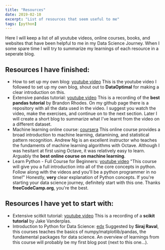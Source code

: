 ```yaml
---
title: "Resources"
date: 2019-02-10
excerpt: "List of resources that seem useful to me"
tags: [python]
---
```

Here I will keep a list of all youtube videos, online courses, books, and websites
that have been helpful to me in my Data Science Journey. When I some spare time
I will try to summarize my learnings of each resource in a seperate blog.

## Resources I have finished:

* How to set up my own blog: [youtube video](https://www.youtube.com/watch?v=qWrcgHwSG8M&t=72s)
This is the youtube video I followed to set up my own blog, shout out
to **DataOptimal** for making a clear introduction on this.
* Extensive pandas tutorial: [youtube video](https://www.youtube.com/watch?v=5JnMutdy6Fw)
This is a recording of the **best pandas tutorial** by Brandon Rhodes. On my github page
there is a repository with all the data used in the video. I suggest you watch the video,
make the exercises, and continue on to the next section. Later I will create a short blog
to summarize what I've learnt from the video on a different dataset.
* Machine learning online course: [coursera](https://www.coursera.org/learn/machine-learning)
This online course provides a broad introduction to machine learning, datamining, and
statistical pattern recognition. Andrew Ng is an excellent instructor who teaches the
fundaments of machine learning algorithms with Octave. Although I was hesitant at first
using Octave, it was relatively easy to learn. Arguably the **best online course on machine learning**.
* Learn Python - Full Course for Beginners: [youtube video](https://www.youtube.com/watch?v=rfscVS0vtbw)
"This course will give you a full introduction into all of the core concepts in python. Follow along with the videos and you'll be a python programmer in no time!" Honestly, **very** clear explanation of Python concepts.
If you're starting your data science journey, definitely start with this one.
Thanks **freeCodeCamp.org**, you're the best.

## Resources I have yet to start with:
* Extensive scitkit tutorial: [youtube video](https://www.youtube.com/watch?v=L7R4HUQ-eQ0)
This is a recording of a **scikit tutorial** by Jake Vanderplas.
* Introduction to Python for Data Science: [edx](https://www.edx.org/course/introduction-python-data-science-3)
Suggested by **Siraj Raval**, this courses teaches the basics of numpy/matplotlib/pandas,
the fundamental packages for data science. An overview of learnings from this course
will probably be my first blog post (next to this one...).
